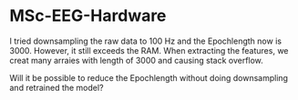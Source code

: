 # MSc-EEG-Hardware

I tried downsampling the raw data to 100 Hz and the Epochlength now is 3000. However, it still exceeds the RAM. When extracting the features, we creat many arraies with length of 3000 and causing stack overflow.

Will it be possible to reduce the Epochlength without doing downsampling and retrained the model?
